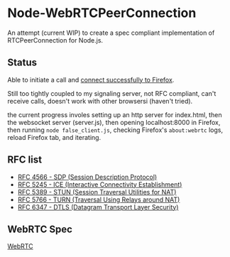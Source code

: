 # Node-WebRTCPeerConnection

An attempt (current WIP) to create a spec compliant implementation of
RTCPeerConnection for Node.js.

## Status

Able to initiate a call and
[connect successfully to Firefox](https://twitter.com/LostOracle/status/672532399138324480).

Still too tightly coupled to my signaling server, not RFC compliant, can't
receive calls, doesn't work with other browsersi (haven't tried).

the current progress involes setting up an http server for index.html, then
the websocket server (server.js), then opening localhost:8000 in Firefox,
then running `node false_client.js`, checking Firefox's `about:webrtc` logs,
reload Firefox tab, and iterating.

## RFC list

* [RFC 4566 - SDP (Session Description Protocol)](https://tools.ietf.org/html/rfc4566)
* [RFC 5245 - ICE (Interactive Connectivity Establishment)](https://tools.ietf.org/html/rfc5245)
* [RFC 5389 - STUN (Session Traversal Utilities for NAT)](https://tools.ietf.org/html/rfc5389)
* [RFC 5766 - TURN (Traversal Using Relays around NAT)](https://tools.ietf.org/html/rfc5766)
* [RFC 6347 - DTLS (Datagram Transport Layer Security)](https://tools.ietf.org/html/rfc6347)

## WebRTC Spec

[WebRTC](https://w3c.github.io/webrtc-pc/)

